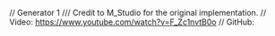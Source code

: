 

// Generator 1
/// Credit to M_Studio for the original implementation.
//  Video:  https://www.youtube.com/watch?v=F_Zc1nvtB0o
//  GitHub: 


